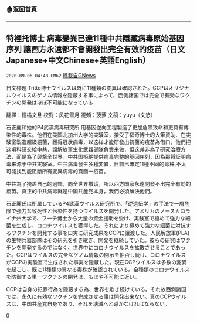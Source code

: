 ###  [:house:返回首頁](https://github.com/ourhimalayas/txt)
---

## 特裡托博士 病毒變異已達11種中共隱藏病毒原始基因序列 讓西方永遠都不會開發出完全有效的疫苗（日文Japanese+中文Chinese+英語English）
`2020-09-06 04:48 GM62` [轉載自GNews](https://gnews.org/zh-hant/336831/)

日文標題 Tritto博士ウイルスは既に11種類の変異は確認された。CCPはオリジナルウイルスのゲノム情報を隠蔽する事によって、西側諸国では完全で有効なワクチンの開発はほぼ不可能になっている

翻譯：柑橘文旦 校對：风花雪月 視頻：菠萝 文稿：yuyu（文悠）

石正麗和她的P4武漢病毒研究所,用基因逆向工程製造了更加危險致命和更具有傳染性的毒株。他們在美国北加州大学的実験室，接受了福奇博士的大筆資助、在実験室製造超級細菌，獲得冠状病毒，以这样才能研發出抗菌的疫苗為借口。他們把这項科研交給中共，譲解放軍生化武器部隊負責来做，但这并非為了研究治療方法，而是為了襲撃全世界。中共国拒絶提供病毒完整的基因序列，因為那将証明病毒来源于中共実験室。中共病毒發生多種変異，目前已確定11種不同的毒株,不太可能找到能阻斷所有変異病毒的頁面一疫苗。

中共為了掩盖自己的過錯，向全世界撒谎，所以西方国家永遠開發不出完全有効的疫苗。真正的中共病毒就是中国共産党本身，我們必須解決他們。

石正麗氏は所属しているP4武漢ウイルス研究所で、「逆遺伝学」の手法で一層危険で強力な致死性と伝染性を持つウイルスを開発した。アメリカのノースカロライナ州大学で、フーチ博士から大量の資金援助を受け、実験室で極めて強力な細菌を生成し、コロナウイルスも獲得した。それにより極めて強力な細菌に対抗するワクチンを開発する事を口実に研究成果をCCPに譲渡した。人民解放軍(PLA)の生物兵器部隊はその研究を引き継ぎ、開発を継続していた。彼らの研究はワクチンを開発するのではなく、世界中にコロナウイルスを拡散させることであった。CCPはウイルスの完全なゲノム情報の開示を拒否し続け、コロナウイルスがCCPの実験室で生成された事実を隠蔽した。現在CCPウイルスは多数の変異を起こし、既に11種類の異なる毒株が確認されている。全種類のコロナウイルスを防御する単一ワクチンの開発は、もはや不可能に近い。

CCPは自身の犯罪行為を隠蔽する為、世界を欺き続けている。それ故西側諸国では、永久に有効なワクチンを完成させる事は開発出来ない。真のCCPウイルスは、中国共産党自身であり、それを壊滅へと導かなければならない。

0
